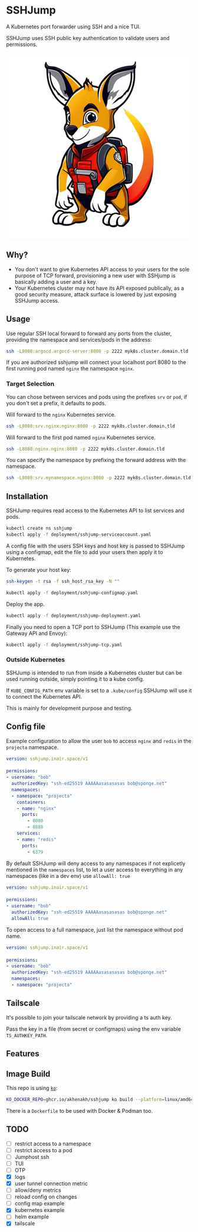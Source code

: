 
# SSHJump

A Kubernetes port forwarder using SSH and a nice TUI.

SSHJump uses SSH public key authentication to validate users and permissions.

![SSH Jump kangaroo logo](img/sshjump512.png?raw=true "SSH Jump logo")

## Why?
- You don't want to give Kubernetes API access to your users for the sole purpose of TCP forward, provisioning a new user with SSHjump is basically adding a user and a key.
- Your Kubernetes cluster may not have its API exposed publically, as a good security measure, attack surface is lowered by just exposing SSHJump access.


## Usage

Use regular SSH local forward to forward any ports from the cluster, providing the namespace and services/pods in the address:

```sh
ssh -L8080:argocd.argocd-server:8080 -p 2222 myk8s.cluster.domain.tld
```
If you are authorized sshjump will connect your localhost port 8080 to the first running pod named `nginx` the namespace `nginx`.

### Target Selection

You can chose between services and pods using the prefixes `srv` or `pod`, if you don't set a prefix, it defaults to pods.

Will forward to the `nginx` Kubernetes service.
```sh
ssh -L8080:srv.nginx.nginx:8080 -p 2222 myk8s.cluster.domain.tld
```

Will forward to the first pod named `nginx` Kubernetes service.
```sh
ssh -L8080:nginx.nginx:8080 -p 2222 myk8s.cluster.domain.tld
```

You can specify the namespace by prefixing the forward address with the namespace.
```sh
ssh -L8080:srv.mynamespace.nginx:8080 -p 2222 myk8s.cluster.domain.tld
```

## Installation

SSHJump requires read access to the Kubernetes API to list services and pods.

```sh
kubectl create ns sshjump
kubectl apply -f deployment/sshjump-serviceaccount.yaml
```

A config file with the users SSH keys and host key is passed to SSHJump using a configmap, edit the file to add your users then apply it to Kubernetes.

To generate your host key:
```sh
ssh-keygen -t rsa -f ssh_host_rsa_key -N ""
```

```sh
kubectl apply -f deployment/sshjump-configmap.yaml
```

Deploy the app.

```sh
kubectl apply -f deployment/sshjump-deployment.yaml
```

Finally you need to open a TCP port to SSHJump (This example use the Gateway API and Envoy):

```sh
kubectl apply -f deployment/sshjump-tcp.yaml
```

### Outside Kubernetes

SSHJump is intended to run from inside a Kubernetes cluster but can be used running outside, simply pointing it to a kube config.

If `KUBE_CONFIG_PATH` env variable is set to a `﻿.kube/config` SSHJump will use it to connect the Kubernetes API.

This is mainly for development purpose and testing.

## Config file

Example configuration to allow the user `bob` to access `nginx` and `redis` in the `projecta` namespace.
```yaml
version: sshjump.inair.space/v1

permissions:
- username: "bob"
  authorizedKey: "ssh-ed25519 AAAAAasasasasas bob@sponge.net"
  namespaces:
  - namespace: "projecta"
    containers:
    - name: "nginx"
      ports:
        - 8080
        - 8888
    services:
    - name: "redis"
      ports:
        - 6379
```

By default SSHJump will deny access to any namespaces if not explicetly mentioned in the `namespaces` list, to let a user access to everything in any namespaces (like in a dev env) use `allowAll: true`

```yaml
version: sshjump.inair.space/v1

permissions:
- username: "bob"
  authorizedKey: "ssh-ed25519 AAAAAasasasasas bob@sponge.net"
  allowAll: true
```

To open access to a full namespace, just list the namespace without pod name.
```yaml
version: sshjump.inair.space/v1

permissions:
- username: "bob"
  authorizedKey: "ssh-ed25519 AAAAAasasasasas bob@sponge.net"
  namespaces:
  - namespace: "projecta"
```
## Tailscale

It's possible to join your tailscale network by providing a ts auth key.

Pass the key in a file (from secret or configmaps) using the env variable `TS_AUTHKEY_PATH`.

## Features





## Image Build

This repo is using [`ko`](https://ko.build):
```sh
KO_DOCKER_REPO=ghcr.io/akhenakh/sshjump ko build --platform=linux/amd64,linux/arm64  --bare ./cmd/sshjump
```

There is a `Dockerfile` to be used with Docker & Podman too.


## TODO

- [ ] restrict access to a namespace
- [ ] restrict access to a pod
- [ ] Jumphost ssh
- [ ] TUI
- [ ] OTP
- [X] logs
- [X] user tunnel connection metric
- [ ] allow/deny metrics
- [ ] reload config on changes
- [ ] config map example
- [X] kubernetes example
- [ ] helm example
- [X] tailscale
